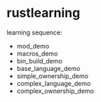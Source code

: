 # rustlearning
learning sequence:
- mod_demo
- macros_demo
- bin_build_demo
- base_language_demo
- simple_ownership_demo
- complex_language_demo
- complex_ownership_demo